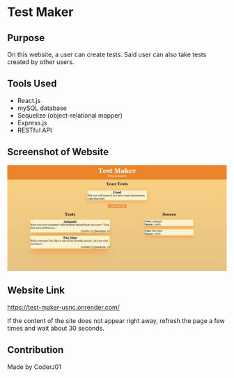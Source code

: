 # Test Maker

## Purpose
On this website, a user can create tests. Said user can also take tests created by other users.

## Tools Used
* React.js
* mySQL database
* Sequelize (object-relational mapper)
* Express.js
* RESTful API

## Screenshot of Website
![!Alt text](./assets/images/00_image-screenshot.JPG?raw=true 'Test Maker')

## Website Link
https://test-maker-usnc.onrender.com/

If the content of the site does not appear right away, refresh the page a few times and wait about 30 seconds.

## Contribution
Made by CoderJ01